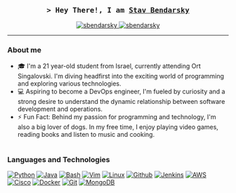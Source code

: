 <!-- Hi, Welcome to my readme, hope I'll inspire you :) -->
<!-- Contact me: sbendarsky@gmail.com -->

<!-- Intro -->
<h3 align="center">
    <samp>&gt; Hey There!, I am
        <b><a target="_blank" href="https://www.linkedin.com/in/stav-bendarsky/">Stav Bendarsky</a></b>
    </samp>
</h3>
<p align="center">
 <a href="https://linkedin.com/in/stav-bendarsky" target="_blank">
  <img src="https://img.shields.io/badge/LinkedIn-0077B5?style=for-the-badge&logo=linkedin&logoColor=white" alt="sbendarsky"/>
 </a>
 <a href="mailto:sbendarsky@gmail.com" target="_blank">
  <img src="https://img.shields.io/badge/Gmail-D14836?style=for-the-badge&logo=gmail&logoColor=white" alt="sbendarsky" />
 </a>
</p>

<!-- About me section -->
---
### About me

- 🎓 I'm a 21 year-old student from Israel, currently attending Ort Singalovski. I'm diving headfirst into the exciting world of programming and exploring various technologies.
- 💻 Aspiring to become a DevOps engineer, I'm fueled by curiosity and a strong desire to understand the dynamic relationship between software development and operations.
- ⚡️ Fun Fact: Behind my passion for programming and technology, I'm also a big lover of dogs. In my free time, I enjoy playing video games, reading books and listen to music and cooking.

#

<!-- Skills section -->

### Languages and Technologies

[![Python][Python]][Python-url]
[![Java][Java]][Java-url]
[![Bash][Bash]][Bash-url]
[![Vim][Vim]][Vim-url]
[![Linux][Linux]][Linux-url]
[![Github][Github]][Github-url]
[![Jenkins][Jenkins]][Jenkins-url]
[![AWS][AWS]][AWS-url]
[![Cisco][Cisco]][Cisco-url]
[![Docker][Docker]][Docker-url]
[![Git][Git]][Git-url]
[![MongoDB][MongoDB]][MongoDB-url]

<!-- MARKDOWN LINKS & IMAGES -->
[Python]: https://img.shields.io/badge/Python-3C873A?style=for-the-badge&labelColor=black&logo=python&logoColor=3C873A
[Python-url]: https://www.python.org
[Java]: https://img.shields.io/badge/java-%23ED8B00.svg?style=for-the-badge&labelColor=black&logo=openjdk&logoColor=white
[Java-url]: https://www.java.com
[Bash]: https://img.shields.io/badge/Bash-000000?style=for-the-badge&labelColor=black&logo=gnubash&logoColor=white
[Bash-url]: https://www.gnu.org/software/bash/
[Vim]: https://img.shields.io/badge/VIM-%2311AB00.svg?style=for-the-badge&labelColor=black&logo=vim&logoColor=white
[Vim-url]: https://www.vim.org
[Linux]: https://img.shields.io/badge/Linux-593D88?style=for-the-badge&labelColor=black&logo=linux&logoColor=white
[Linux-url]: https://www.linux.org
[Github]: https://img.shields.io/badge/github-%23121011.svg?style=for-the-badge&labelColor=black&logo=github&logoColor=white
[Github-url]: https://www.github.com
[Jenkins]: https://img.shields.io/badge/jenkins-%232C5263.svg?style=for-the-badge&labelColor=black&logo=jenkins&logoColor=white
[Jenkins-url]: https://www.jenkins.io
[AWS]: https://img.shields.io/badge/AWS-F0DB4F?style=for-the-badge&labelColor=black&logo=amazonaws&logoColor=F0DB4F
[AWS-url]: https://aws.amazon.com
[Cisco]: https://img.shields.io/badge/cisco-%23049fd9.svg?style=for-the-badge&labelColor=black&logo=cisco&logoColor=white
[Cisco-url]: https://www.cisco.com 
[Docker]: https://img.shields.io/badge/docker-%230db7ed.svg?style=for-the-badge&labelColor=black&logo=docker&logoColor=white
[Docker-url]: https://www.docker.com
[Git]: https://img.shields.io/badge/Git-F05032?style=for-the-badge&labelColor=black&logo=git&logoColor=white
[Git-url]: https://git-scm.com
[MongoDB]: https://img.shields.io/badge/MongoDB-%234ea94b.svg?style=for-the-badge&labelColor=black&logo=mongodb&logoColor=white
[MongoDB-url]: https://www.mongodb.com
